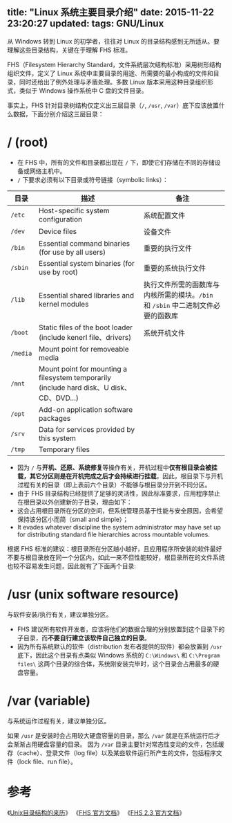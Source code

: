 title: "Linux 系统主要目录介绍"
date: 2015-11-22 23:20:27
updated: 
tags: GNU/Linux
---

从 Windows 转到 Linux 的初学者，往往对 Linux 的目录结构感到无所适从。要理解这些目录结构，关键在于理解 FHS 标准。

FHS（Filesystem Hierarchy Standard，文件系统层次结构标准）采用树形结构组织文件，定义了 Linux 系统中主要目录的用途、所需要的最小构成的文件和目录，同时还给出了例外处理与矛盾处理。多数 Linux 版本采用这种目录组织形式，类似于 Windows 操作系统中 C 盘的文件目录。

事实上，FHS 针对目录树结构仅定义出三层目录（`/`, `/usr`, `/var`）底下应该放置什么数据，下面分别介绍这三层目录：

# / (root)

* 在 FHS 中，所有的文件和目录都出现在 `/` 下，即使它们存储在不同的存储设备或网络主机中。
* `/` 下要求必须有以下目录或符号链接（symbolic links）：

|目录|描述|备注|
|---|---|---|
|`/etc`|Host-specific system configuration|系统配置文件|
|`/dev`|Device files|设备文件|
|`/bin`|Essential command binaries (for use by all users)|重要的执行文件|
|`/sbin`|Essential system binaries (for use by root)|重要的系统执行文件|
|`/lib`|Essential shared libraries and kernel modules|执行文件所需的函数库与内核所需的模块。`/bin` 和 `/sbin` 中二进制文件必要的函数库|
|`/boot`|Static files of the boot loader (include kenerl file、drivers)|系统开机文件|
|`/media`|Mount point for removeable media||
|`/mnt`|Mount point for mounting a filesystem temporarily (include hard disk、U disk、CD、DVD…)||
|`/opt`|Add-on application software packages||
|`/srv`|Data for services provided by this system||
|`/tmp`|Temporary files||

* 因为 `/` 与**开机、还原、系统修复**等操作有关，开机过程中**仅有根目录会被挂载，其它分区则是在开机完成之后才会持续进行挂载**，因此，根目录下与开机过程有关的目录（即上表前六个目录）不能够与根目录分开到不同分区。
* 由于 FHS 目录结构已经提供了足够的灵活性，因此标准要求，应用程序禁止在根目录以外创建新的子目录，理由如下：
 * 这会占用根目录所在分区的空间，但系统管理员基于性能与安全原因，会希望保持该分区小而简（small and simple）；
 * It evades whatever discipline the system administrator may have set up for distributing standard file hierarchies across mountable volumes.

根据 FHS 标准的建议：根目录所在分区越小越好，且应用程序所安装的软件最好不要与根目录放在同一个分区内，如此一来不但性能较好，根目录所在的文件系统也较不容易发生问题，因此就有了下面两个目录:

# /usr (unix software resource)

与软件安装/执行有关，建议单独分区。

* FHS 建议所有软件开发者，应该将他们的数据合理的分别放置到这个目录下的子目录，而**不要自行建立该软件自己独立的目录**。
* 因为所有系统默认的软件（distribution 发布者提供的软件）都会放置到 `/usr` 底下，因此这个目录有点类似 Windows 系统的 `C:\Windows\` 和 `C:\Program files\` 这两个目录的综合体，系统刚安装完毕时，这个目录会占用最多的硬盘容量。

# /var (variable)

与系统运作过程有关，建议单独分区。

如果 `/usr` 是安装时会占用较大硬盘容量的目录，那么 `/var` 就是在系统运行后才会渐渐占用硬盘容量的目录。 因为 `/var` 目录主要针对常态性变动的文件，包括缓存（cache）、登录文件（log file）以及某些软件运行所产生的文件，包括程序文件（lock file、run file）。

# 参考

《[Unix目录结构的来历](http://www.ruanyifeng.com/blog/2012/02/a_history_of_unix_directory_structure.html)》
《[FHS 官方文档](http://www.pathname.com/fhs/)》
《[FHS 2.3 官方文档](http://www.pathname.com/fhs/pub/fhs-2.3.html)》